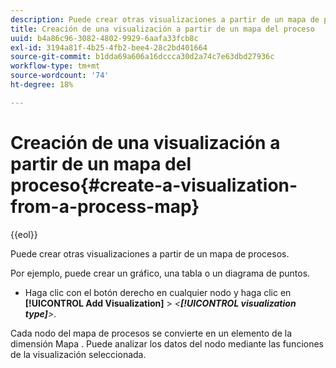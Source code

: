 ```yaml
---
description: Puede crear otras visualizaciones a partir de un mapa de procesos.
title: Creación de una visualización a partir de un mapa del proceso
uuid: b4a86c96-3082-4802-9929-6aafa33fcb8c
exl-id: 3194a81f-4b25-4fb2-bee4-28c2bd401664
source-git-commit: b1dda69a606a16dccca30d2a74c7e63dbd27936c
workflow-type: tm+mt
source-wordcount: '74'
ht-degree: 18%

---
```


# Creación de una visualización a partir de un mapa del proceso{#create-a-visualization-from-a-process-map}

{{eol}}

Puede crear otras visualizaciones a partir de un mapa de procesos.

Por ejemplo, puede crear un gráfico, una tabla o un diagrama de puntos.

* Haga clic con el botón derecho en cualquier nodo y haga clic en **[!UICONTROL Add Visualization]** > *&lt;**[!UICONTROL visualization type]**>*.

Cada nodo del mapa de procesos se convierte en un elemento de la dimensión Mapa . Puede analizar los datos del nodo mediante las funciones de la visualización seleccionada.
